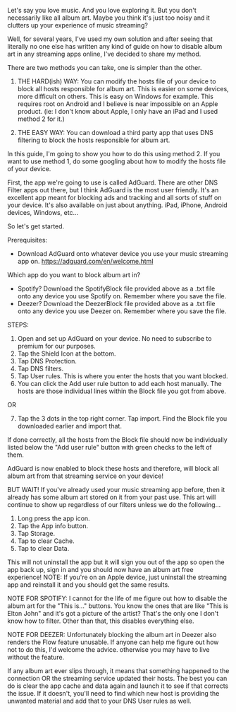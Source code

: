 Let's say you love music. And you love exploring it. But you don't necessarily like all album art. Maybe you think it's just too noisy and it clutters up your experience of music streaming?

Well, for several years, I've used my own solution and after seeing that literally no one else has written any kind of guide on how to disable album art in any streaming apps online, I've decided to share my method.

There are two methods you can take, one is simpler than the other.
	
 1. THE HARD(ish) WAY: You can modify the hosts file of your device to block all hosts responsible for album art. This is easier on some devices, more difficult on others. This is easy on Windows for example. This requires root on Android and I believe is near impossible on an Apple product. (ie: I don't know about Apple, I only have an iPad and I used method 2 for it.)
	
 2. THE EASY WAY: You can download a third party app that uses DNS filtering to block the hosts responsible for album art.

In this guide, I'm going to show you how to do this using method 2. If you want to use method 1, do some googling about how to modify the hosts file of your device.

First, the app we're going to use is called AdGuard. There are other DNS Filter apps out there, but I think AdGuard is the most user friendly. It's an excellent app meant for blocking ads and tracking and all sorts of stuff on your device. It's also available on just about anything. iPad, iPhone, Android devices,  Windows, etc...

So let's get started.

Prerequisites:
- Download AdGuard onto whatever device you use your music streaming app on. https://adguard.com/en/welcome.html

Which app do you want to block album art in?

- Spotify? Download the SpotifyBlock file provided above as a .txt file onto any device you use Spotify on. Remember where you save the file.
- Deezer? Download the DeezerBlock file provided above as a .txt file onto any device you use Deezer on. Remember where you save the file.

STEPS:
1. Open and set up AdGuard on your device. No need to subscribe to premium for our purposes.
2. Tap the Shield Icon at the bottom.
3. Tap DNS Protection.
4. Tap DNS filters.
5. Tap User rules. This is where you enter the hosts that you want blocked.
6. You can click the Add user rule button to add each host manually. The hosts are those individual lines within the Block file you got from above.

OR

7. Tap the 3 dots in the top right corner. Tap import. Find the Block file you downloaded earlier and import that.

If done correctly, all the hosts from the Block file should now be individually listed below the "Add user rule" button with green checks to the left of them.

AdGuard is now enabled to block these hosts and therefore, will block all album art from that streaming service on your device!

BUT WAIT! If you've already used your music streaming app before, then it already has some album art stored on it from your past use. This art will continue to show up regardless of our filters unless we do the following...

1. Long press the app icon.
2. Tap the App info button.
3. Tap Storage.
4. Tap to clear Cache.
5. Tap to clear Data.

This will not uninstall the app but it will sign you out of the app so open the app back up, sign in and you should now have an album art free experience! NOTE: If you're on an Apple device, just uninstall the streaming app and reinstall it and you should get the same results.

NOTE FOR SPOTIFY: I cannot for the life of me figure out how to disable the album art for the "This is..." buttons. You know the ones that are like "This is Elton John" and it's got a picture of the artist? That's the only one I don't know how to filter. Other than that, this disables everything else.

NOTE FOR DEEZER: Unfortunately blocking the album art in Deezer also renders the Flow feature unusable. If anyone can help me figure out how not to do this, I'd welcome the advice. otherwise you may have to live without the feature.

If any album art ever slips through, it means that something happened to the connection OR the streaming service updated their hosts. The best you can do is clear the app cache and data again and launch it to see if that corrects the issue. If it doesn't, you'll need to find which new host is providing the unwanted material and add that to your DNS User rules as well. 

